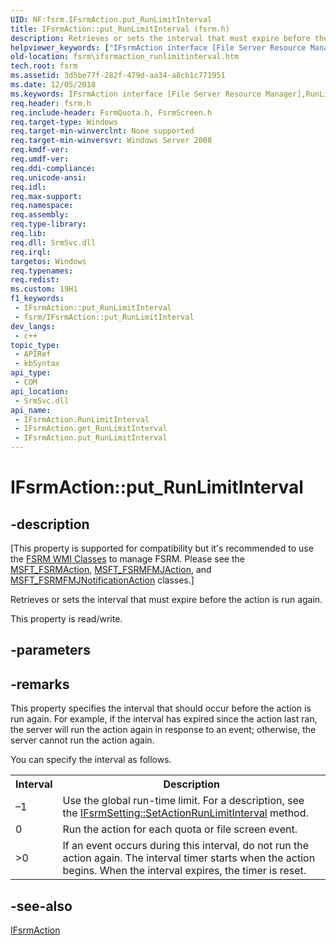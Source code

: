 ```yaml
---
UID: NF:fsrm.IFsrmAction.put_RunLimitInterval
title: IFsrmAction::put_RunLimitInterval (fsrm.h)
description: Retrieves or sets the interval that must expire before the action is run again.
helpviewer_keywords: ["IFsrmAction interface [File Server Resource Manager]","RunLimitInterval property","IFsrmAction.RunLimitInterval","IFsrmAction.put_RunLimitInterval","IFsrmAction::RunLimitInterval","IFsrmAction::get_RunLimitInterval","IFsrmAction::put_RunLimitInterval","RunLimitInterval property [File Server Resource Manager]","RunLimitInterval property [File Server Resource Manager]","IFsrmAction interface","fs.ifsrmaction_runlimitinterval","fsrm.ifsrmaction_runlimitinterval","fsrm/IFsrmAction::RunLimitInterval","fsrm/IFsrmAction::get_RunLimitInterval","fsrm/IFsrmAction::put_RunLimitInterval","put_RunLimitInterval"]
old-location: fsrm\ifsrmaction_runlimitinterval.htm
tech.root: fsrm
ms.assetid: 3d5be77f-282f-479d-aa34-a8cb1c771951
ms.date: 12/05/2018
ms.keywords: IFsrmAction interface [File Server Resource Manager],RunLimitInterval property, IFsrmAction.RunLimitInterval, IFsrmAction.put_RunLimitInterval, IFsrmAction::RunLimitInterval, IFsrmAction::get_RunLimitInterval, IFsrmAction::put_RunLimitInterval, RunLimitInterval property [File Server Resource Manager], RunLimitInterval property [File Server Resource Manager],IFsrmAction interface, fs.ifsrmaction_runlimitinterval, fsrm.ifsrmaction_runlimitinterval, fsrm/IFsrmAction::RunLimitInterval, fsrm/IFsrmAction::get_RunLimitInterval, fsrm/IFsrmAction::put_RunLimitInterval, put_RunLimitInterval
req.header: fsrm.h
req.include-header: FsrmQuota.h, FsrmScreen.h
req.target-type: Windows
req.target-min-winverclnt: None supported
req.target-min-winversvr: Windows Server 2008
req.kmdf-ver: 
req.umdf-ver: 
req.ddi-compliance: 
req.unicode-ansi: 
req.idl: 
req.max-support: 
req.namespace: 
req.assembly: 
req.type-library: 
req.lib: 
req.dll: SrmSvc.dll
req.irql: 
targetos: Windows
req.typenames: 
req.redist: 
ms.custom: 19H1
f1_keywords:
 - IFsrmAction::put_RunLimitInterval
 - fsrm/IFsrmAction::put_RunLimitInterval
dev_langs:
 - c++
topic_type:
 - APIRef
 - kbSyntax
api_type:
 - COM
api_location:
 - SrmSvc.dll
api_name:
 - IFsrmAction.RunLimitInterval
 - IFsrmAction.get_RunLimitInterval
 - IFsrmAction.put_RunLimitInterval
---
```


# IFsrmAction::put_RunLimitInterval


## -description

<p class="CCE_Message">[This property is supported for compatibility but it's recommended to use the 
    <a href="https://docs.microsoft.com/previous-versions/windows/desktop/fsrm/fsrm-wmi-classes">FSRM WMI Classes</a> to manage FSRM. Please see the 
    <a href="https://docs.microsoft.com/previous-versions/windows/desktop/fsrm/msft-fsrmaction">MSFT_FSRMAction</a>,
    <a href="https://docs.microsoft.com/previous-versions/windows/desktop/fsrm/msft-fsrmfmjaction">MSFT_FSRMFMJAction</a>, and 
    <a href="https://docs.microsoft.com/previous-versions/windows/desktop/fsrm/msft-fsrmfmjnotificationaction">MSFT_FSRMFMJNotificationAction</a> 
    classes.]

Retrieves or sets the interval that must expire before the action is run again.

This property is read/write.

## -parameters

## -remarks

This property specifies the interval that should occur before the action is run again. For example, if the 
    interval has expired since the action last ran, the server will run the action again in response to an event; 
    otherwise, the server cannot run the action again.

You can specify the interval as follows.

<table>
<tr>
<th>Interval</th>
<th>Description</th>
</tr>
<tr>
<td>
–1

</td>
<td>
Use the global run-time limit. For a description, see the 
       <a href="https://docs.microsoft.com/previous-versions/windows/desktop/api/fsrm/nf-fsrm-ifsrmsetting-setactionrunlimitinterval">IFsrmSetting::SetActionRunLimitInterval</a> 
       method.

</td>
</tr>
<tr>
<td>
0

</td>
<td>
Run the action for each quota or file screen event.

</td>
</tr>
<tr>
<td>
&gt;0

</td>
<td>
If an event occurs during this interval, do not run the action again. The interval timer starts when the 
       action begins. When the interval expires, the timer is reset.

</td>
</tr>
</table>

## -see-also

<a href="https://docs.microsoft.com/previous-versions/windows/desktop/api/fsrm/nn-fsrm-ifsrmaction">IFsrmAction</a>

